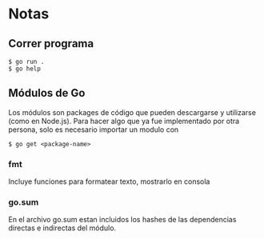 # Notas

## Correr programa
```
$ go run .
$ go help 
```
## Módulos de Go
Los módulos son packages de código que pueden descargarse y utilizarse (como en Node.js). Para hacer algo que ya fue implementado por otra persona, solo es necesario importar un modulo con
```
$ go get <package-name>
```
### fmt
Incluye funciones para formatear texto, mostrarlo en consola
### go.sum
En el archivo go.sum estan incluidos los hashes de las dependencias directas e indirectas del módulo.
